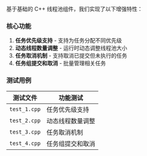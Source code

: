基于基础的 C++ 线程池组件，我们实现了以下增强特性：

### 核心功能
1. **任务优先级支持** - 支持为任务分配不同优先级
2. **动态线程数量调整** - 运行时动态调整线程池大小
3. **任务取消机制** - 支持取消已提交但未执行的任务
4. **任务组提交和取消** - 批量管理相关任务

### 测试用例

| 测试文件 | 功能测试 |
|---------|----------|
| `test_1.cpp` | 任务优先级支持 |
| `test_2.cpp` | 动态线程数量调整 |
| `test_3.cpp` | 任务取消机制 |
| `test_4.cpp` | 任务组提交和取消 |
